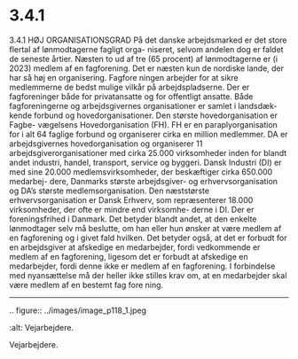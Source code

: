# 3.4.1

3.4.1 
HØJ ORGANISATIONSGRAD
På	det	danske	arbejdsmarked	er	det	store	flertal	af	lønmodtagerne	fagligt	orga-
niseret, selvom andelen dog er faldet de seneste årtier. Næsten to ud af tre (65 
procent) af lønmodtagerne er (i 2023) medlem af en fagforening. Det er næsten 
kun de nordiske lande, der har så høj en organisering. Fagfore ningen arbejder 
for at sikre medlemmerne de bedst mulige vilkår på arbejdspladserne. Der er 
fagforeninger	både	for	privatansatte	og	for	offentligt	ansatte.
Både fagforeningerne og arbejdsgivernes organisationer er samlet i landsdæk-
kende forbund og hovedorganisationer. Den største hovedorganisation er Fagbe-
vægelsens Hovedorganisation (FH).
FH er en paraplyorganisation for i alt 64 faglige forbund og organiserer cirka en 
million medlemmer. DA er arbejdsgivernes hovedorganisation og organiserer 
11 arbejdsgiverorganisationer med cirka 25.000 virksomheder inden for blandt 
andet industri, handel, transport, service og byggeri. Dansk Industri (DI) er med 
sine 20.000 medlemsvirksomheder, der beskæftiger cirka 650.000 medarbej-
dere, Danmarks største arbejdsgiver- og erhvervsorganisation og DA’s største 
medlemsorganisation. Den næststørste erhvervsorganisation er Dansk Erhverv, 
som repræsenterer 18.000 virksomheder, der ofte er mindre end virksomhe-
derne i DI.
Der er foreningsfrihed i Danmark. Det betyder blandt andet, at den enkelte 
lønmodtager selv må beslutte, om han eller hun ønsker at være medlem af en 
fagforening og i givet fald hvilken. Det betyder også, at det er forbudt for en 
arbejdsgiver at afskedige en medarbejder, fordi vedkommende er medlem af en 
fagforening, ligesom det er forbudt at afskedige en medarbejder, fordi denne ikke 
er medlem af en fagforening. I forbindelse med nyansættelse må der heller ikke 
stilles krav om, at en medarbejder skal være medlem af en bestemt fag fore ning.


---

<!-- Figures extracted from nearby pages -->

.. figure:: ../images/image_p118_1.jpeg

   :alt: Vejarbejdere.

   Vejarbejdere.
